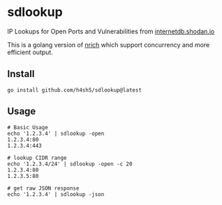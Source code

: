 sdlookup 
==========
IP Lookups for Open Ports and Vulnerabilities from [internetdb.shodan.io](https://internetdb.shodan.io/)

This is a golang version of [nrich](https://gitlab.com/shodan-public/nrich) which support concurrency and more efficient output.

## Install

```shell
go install github.com/h4sh5/sdlookup@latest
```

## Usage

```shell
# Basic Usage
echo '1.2.3.4' | sdlookup -open
1.2.3.4:80
1.2.3.4:443

# lookup CIDR range
echo '1.2.3.4/24' | sdlookup -open -c 20
1.2.3.4:80
1.2.3.5:80

# get raw JSON response
echo '1.2.3.4' | sdlookup -json

```

